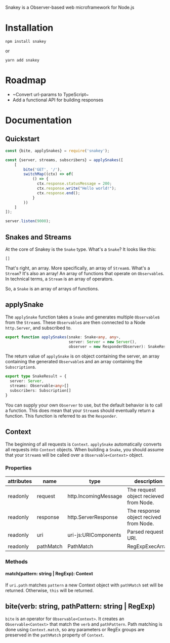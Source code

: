 Snakey is a Observer-based web microframework for Node.js

# Installation

```
npm install snakey
```

or 

```
yarn add snakey
```

# Roadmap

- ~Convert url-params to TypeScript~
- Add a functional API for building responses

# Documentation

## Quickstart

```js
const {bite, applySnakes} = require('snakey');

const {server, streams, subscribers} = applySnakes([
    [
        bite('GET', '/'),
        switchMap((ctx) => of(
            () => {
              ctx.response.statusMessage = 200;
              ctx.response.write("Hello world!");
              ctx.response.end();
            }
        ))
    ]
]);

server.listen(9000);
```

## Snakes and Streams

At the core of Snakey is the `Snake` type. What's a `Snake`? It looks like this:

```
[]
```

That's right, an array. More specifically, an array of `Stream`s. What's a `Stream`? It's also an array! An array of functions that operate on `Observable`s. In technical terms, a `Stream` is an array of operators. 

So, a `Snake` is an array of arrays of functions.

## applySnake

The `applySnake` function takes a `Snake` and generates multiple `Observable`s from the `Stream`s. These `Observable`s are then connected to a Node `http.Server`, and subscribed to.

```ts
export function applySnakes(snake: Snake<any, any>, 
                            server: Server = new Server(),
                            observer = new ResponderObserver): SnakeResult;
```

The return value of `applySnake` is on object containing the server, an array containing the generated `Observable`s and an array containing the `Subscription`s.

```ts
export type SnakeResult = {
  server: Server,
  streams: Observable<any>[]
  subscribers: Subscription[]
}
```

You can supply your own `Observer` to use, but the default behavior is to call a function. This does mean that your `Stream`s should eventually return a function. This function is referred to as the `Responder`.

## Context

The beginning of all requests is `Context`. `applySnake` automatically converts all requests into `Context` objects. When building a `Snake`, you should assume that your `Stream`s will be called over a `Observable<Context>` object.

### Properties

| attributes | name | type | description |
| ---------- | ---- | ---- | ----------- |
| readonly   | request | http.IncomingMessage | The request object recieved from Node. |
| readonly   | response | http.ServerResponse | The response object recived from Node. |
| readonly   | uri | uri-js:URIComponents | Parsed request URI. |
| readonly   | pathMatch | PathMatch | RegExpExecArray | null = null | Parsed path against a pattern. This is set by the `match` function. |

### Methods

#### match(pattern: string | RegExp): Context

If `uri.path` matches `pattern` a new Context object with `pathMatch` set will be returned. Otherwise, `this` will be returned.

## bite(verb: string, pathPattern: string | RegExp)

`bite` is an operator for `Observable<Context>`. It creates an `Observable<Context>` that match the `verb` and `pathPattern`. Path matching is done using `Context.match`, so any parameters or RegEx groups are preserved in the `pathMatch` property of `Context`.